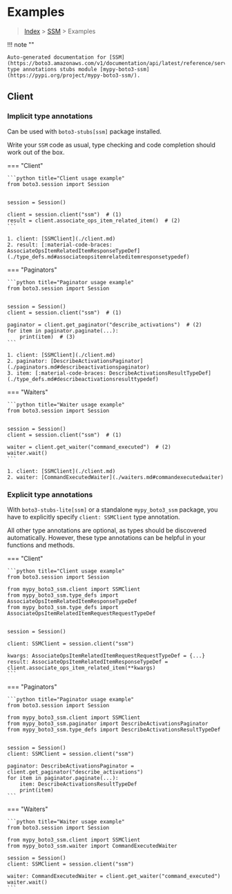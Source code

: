 # Examples

> [Index](../README.md) > [SSM](./README.md) > Examples

!!! note ""

    Auto-generated documentation for [SSM](https://boto3.amazonaws.com/v1/documentation/api/latest/reference/services/ssm.html#SSM)
    type annotations stubs module [mypy-boto3-ssm](https://pypi.org/project/mypy-boto3-ssm/).

## Client

### Implicit type annotations

Can be used with `boto3-stubs[ssm]` package installed.

Write your `SSM` code as usual,
type checking and code completion should work out of the box.


=== "Client"

    ```python title="Client usage example"
    from boto3.session import Session


    session = Session()

    client = session.client("ssm")  # (1)
    result = client.associate_ops_item_related_item()  # (2)
    ```

    1. client: [SSMClient](./client.md)
    2. result: [:material-code-braces: AssociateOpsItemRelatedItemResponseTypeDef](./type_defs.md#associateopsitemrelateditemresponsetypedef) 



=== "Paginators"

    ```python title="Paginator usage example"
    from boto3.session import Session


    session = Session()
    client = session.client("ssm")  # (1)

    paginator = client.get_paginator("describe_activations")  # (2)
    for item in paginator.paginate(...):
        print(item)  # (3)
    ```

    1. client: [SSMClient](./client.md)
    2. paginator: [DescribeActivationsPaginator](./paginators.md#describeactivationspaginator)
    3. item: [:material-code-braces: DescribeActivationsResultTypeDef](./type_defs.md#describeactivationsresulttypedef) 



=== "Waiters"

    ```python title="Waiter usage example"
    from boto3.session import Session


    session = Session()
    client = session.client("ssm")  # (1)

    waiter = client.get_waiter("command_executed")  # (2)
    waiter.wait()
    ```

    1. client: [SSMClient](./client.md)
    2. waiter: [CommandExecutedWaiter](./waiters.md#commandexecutedwaiter)


### Explicit type annotations

With `boto3-stubs-lite[ssm]`
or a standalone `mypy_boto3_ssm` package, you have to explicitly specify `client: SSMClient` type annotation.

All other type annotations are optional, as types should be discovered automatically.
However, these type annotations can be helpful in your functions and methods.


=== "Client"

    ```python title="Client usage example"
    from boto3.session import Session

    from mypy_boto3_ssm.client import SSMClient
    from mypy_boto3_ssm.type_defs import AssociateOpsItemRelatedItemResponseTypeDef
    from mypy_boto3_ssm.type_defs import AssociateOpsItemRelatedItemRequestRequestTypeDef


    session = Session()

    client: SSMClient = session.client("ssm")

    kwargs: AssociateOpsItemRelatedItemRequestRequestTypeDef = {...}
    result: AssociateOpsItemRelatedItemResponseTypeDef = client.associate_ops_item_related_item(**kwargs)
    ```



=== "Paginators"

    ```python title="Paginator usage example"
    from boto3.session import Session

    from mypy_boto3_ssm.client import SSMClient
    from mypy_boto3_ssm.paginator import DescribeActivationsPaginator
    from mypy_boto3_ssm.type_defs import DescribeActivationsResultTypeDef


    session = Session()
    client: SSMClient = session.client("ssm")

    paginator: DescribeActivationsPaginator = client.get_paginator("describe_activations")
    for item in paginator.paginate(...):
        item: DescribeActivationsResultTypeDef
        print(item)
    ```



=== "Waiters"

    ```python title="Waiter usage example"
    from boto3.session import Session

    from mypy_boto3_ssm.client import SSMClient
    from mypy_boto3_ssm.waiter import CommandExecutedWaiter

    session = Session()
    client: SSMClient = session.client("ssm")

    waiter: CommandExecutedWaiter = client.get_waiter("command_executed")
    waiter.wait()
    ```


